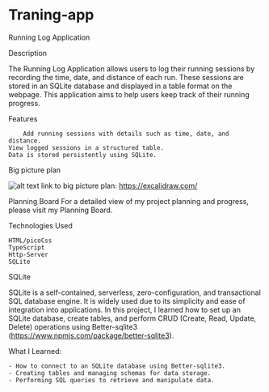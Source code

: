 # Traning-app

Running Log Application

Description

The Running Log Application allows users to log their running sessions by recording the time, date, and distance of each run. These sessions are stored in an SQLite database and displayed in a table format on the webpage. This application aims to help users keep track of their running progress.

Features

        Add running sessions with details such as time, date, and distance.
    View logged sessions in a structured table.
    Data is stored persistently using SQLite.

Big picture plan

![alt text](image1.png)
    link to big picture plan: https://excalidraw.com/

Planning Board
For a detailed view of my project planning and progress, please visit my Planning Board.

Technologies Used

    HTML/picoCss
    TypeScript
    Http-Server
    SQLite

SQLite

SQLite is a self-contained, serverless, zero-configuration, and transactional SQL database engine. It is widely used due to its simplicity and ease of integration into applications. In this project, I learned how to set up an SQLite database, create tables, and perform CRUD (Create, Read, Update, Delete) operations using Better-sqlite3 (https://www.npmjs.com/package/better-sqlite3).

What I Learned:

    - How to connect to an SQLite database using Better-sqlite3.
    - Creating tables and managing schemas for data storage.
    - Performing SQL queries to retrieve and manipulate data.
